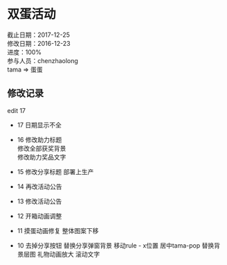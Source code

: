 # 双蛋活动
截止日期：2017-12-25  
修改日期：2016-12-23  
进度：100%  
参与人员：chenzhaolong  
tama => 蛋蛋

## 修改记录 
edit 17

- 17
日期显示不全  

- 16
修改助力标题  
修改全部获奖背景  
修改助力奖品文字  

- 15
修改分享标题
部署上生产

- 14
再改活动公告

- 13
修改活动公告

- 12
开箱动画调整

- 11
摸蛋动画修复
整体图案下移

- 10
去掉分享按钮
替换分享弹窗背景
移动rule - x位置
居中tama-pop
替换背景层图
礼物动画放大
滚动文字


